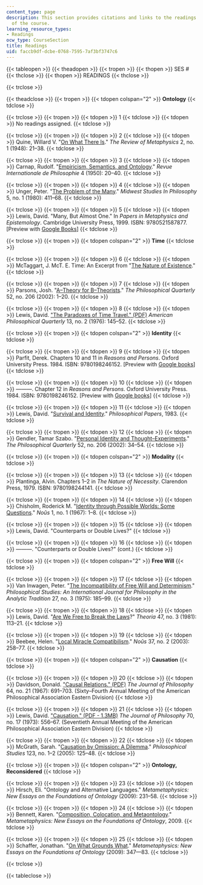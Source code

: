 ```yaml
---
content_type: page
description: This section provides citations and links to the readings for each session
  of the course.
learning_resource_types:
- Readings
ocw_type: CourseSection
title: Readings
uid: faccb9df-dcbe-0768-7595-7af3bf3747c6
---
```


{{< tableopen >}}
{{< theadopen >}}
{{< tropen >}}
{{< thopen >}}
SES #
{{< thclose >}}
{{< thopen >}}
READINGS
{{< thclose >}}

{{< trclose >}}

{{< theadclose >}}
{{< tropen >}}
{{< tdopen colspan="2" >}}
**Ontology**
{{< tdclose >}}

{{< trclose >}}
{{< tropen >}}
{{< tdopen >}}
1
{{< tdclose >}}
{{< tdopen >}}
No readings assigned.
{{< tdclose >}}

{{< trclose >}}
{{< tropen >}}
{{< tdopen >}}
2
{{< tdclose >}}
{{< tdopen >}}
Quine, Willard V. "[On What There Is](http://www.pdcnet.org/pdc/bvdb.nsf/purchase?openform&fp=revmetaph&id=revmetaph_1948_0002_0001_0021_0038)." _The Review of Metaphysics_ 2, no. 1 (1948): 21–38.
{{< tdclose >}}

{{< trclose >}}
{{< tropen >}}
{{< tdopen >}}
3
{{< tdclose >}}
{{< tdopen >}}
Carnap, Rudolf. "[Empiricism, Semantics, and Ontology](http://www.ditext.com/carnap/carnap.html)." _Revue Internationale de Philosophie_ 4 (1950): 20–40.
{{< tdclose >}}

{{< trclose >}}
{{< tropen >}}
{{< tdopen >}}
4
{{< tdclose >}}
{{< tdopen >}}
Unger, Peter. "[The Problem of the Many](http://dx.doi.org/10.1111/j.1475-4975.1980.tb00416.x)." _Midwest Studies In Philosophy_ 5, no. 1 (1980): 411–68.
{{< tdclose >}}

{{< trclose >}}
{{< tropen >}}
{{< tdopen >}}
5
{{< tdclose >}}
{{< tdopen >}}
Lewis, David. "Many, But Almost One." In _Papers in Metaphysics and Epistemology_. Cambridge University Press, 1999. ISBN: 9780521587877. \[Preview with [Google Books](http://books.google.com/books?id=lorRScXDRNgC&pg=PA164#v=onepage)\]
{{< tdclose >}}

{{< trclose >}}
{{< tropen >}}
{{< tdopen colspan="2" >}}
**Time**
{{< tdclose >}}

{{< trclose >}}
{{< tropen >}}
{{< tdopen >}}
6
{{< tdclose >}}
{{< tdopen >}}
McTaggart, J. McT. E. Time: An Excerpt from "[The Nature of Existence](http://www.angelfire.com/md2/timewarp/mctaggart.html)."
{{< tdclose >}}

{{< trclose >}}
{{< tropen >}}
{{< tdopen >}}
7
{{< tdclose >}}
{{< tdopen >}}
Parsons, Josh. "[A–Theory for B–Theorists](http://dx.doi.org/10.1111/1467-9213.00249)." _The Philosophical Quarterly_ 52, no. 206 (2002): 1–20.
{{< tdclose >}}

{{< trclose >}}
{{< tropen >}}
{{< tdopen >}}
8
{{< tdclose >}}
{{< tdopen >}}
Lewis, David. ["The Paradoxes of Time Travel." (PDF)](http://www.csus.edu/indiv/m/merlinos/Paradoxes%20of%20Time%20Travel.pdf) _American Philosophical Quarterly_ 13, no. 2 (1976): 145–52.
{{< tdclose >}}

{{< trclose >}}
{{< tropen >}}
{{< tdopen colspan="2" >}}
**Identity**
{{< tdclose >}}

{{< trclose >}}
{{< tropen >}}
{{< tdopen >}}
9
{{< tdclose >}}
{{< tdopen >}}
Parfit, Derek. Chapters 10 and 11 in _Reasons and Persons_. Oxford University Press. 1984. ISBN: 9780198246152. \[Preview with [Google books](http://books.google.com/books?id=ulhHdvbDRUkC&pg=PA199#v=onepage)\]
{{< tdclose >}}

{{< trclose >}}
{{< tropen >}}
{{< tdopen >}}
10
{{< tdclose >}}
{{< tdopen >}}
———. Chapter 12 in _Reasons and Persons_. Oxford University Press. 1984. ISBN: 9780198246152. \[Preview with [Google books](http://books.google.com/books?id=ulhHdvbDRUkC&pg=PA245#v=onepage)\]
{{< tdclose >}}

{{< trclose >}}
{{< tropen >}}
{{< tdopen >}}
11
{{< tdclose >}}
{{< tdopen >}}
Lewis, David. "[Survival and Identity](http://dx.doi.org/10.1093/0195032047.003.0005)." _Philosophical Papers_, 1983.
{{< tdclose >}}

{{< trclose >}}
{{< tropen >}}
{{< tdopen >}}
12
{{< tdclose >}}
{{< tdopen >}}
Gendler, Tamar Szabo. "[Personal Identity and Thought–Experiments](http://dx.doi.org/10.1111/1467-9213.00251)." _The Philosophical Quarterly_ 52, no. 206 (2002): 34–54.
{{< tdclose >}}

{{< trclose >}}
{{< tropen >}}
{{< tdopen colspan="2" >}}
**Modality**
{{< tdclose >}}

{{< trclose >}}
{{< tropen >}}
{{< tdopen >}}
13
{{< tdclose >}}
{{< tdopen >}}
Plantinga, Alvin. Chapters 1–2 in _The Nature of Necessity_. Clarendon Press, 1979. ISBN: 9780198244141.
{{< tdclose >}}

{{< trclose >}}
{{< tropen >}}
{{< tdopen >}}
14
{{< tdclose >}}
{{< tdopen >}}
Chisholm, Roderick M. "[Identity through Possible Worlds: Some Questions](http://www.jstor.org/stable/2214708)." _Noûs_ 1, no. 1 (1967): 1–8.
{{< tdclose >}}

{{< trclose >}}
{{< tropen >}}
{{< tdopen >}}
15
{{< tdclose >}}
{{< tdopen >}}
Lewis, David. "Counterparts or Double Lives?"
{{< tdclose >}}

{{< trclose >}}
{{< tropen >}}
{{< tdopen >}}
16
{{< tdclose >}}
{{< tdopen >}}
———. "Counterparts or Double Lives?" (cont.)
{{< tdclose >}}

{{< trclose >}}
{{< tropen >}}
{{< tdopen colspan="2" >}}
**Free Will**
{{< tdclose >}}

{{< trclose >}}
{{< tropen >}}
{{< tdopen >}}
17
{{< tdclose >}}
{{< tdopen >}}
Van Inwagen, Peter. "[The Incompatibility of Free Will and Determinism](http://dx.doi.org/10.1007/BF01624156)." _Philosophical Studies: An International Journal for Philosophy in the Analytic Tradition_ 27, no. 3 (1975): 185–99.
{{< tdclose >}}

{{< trclose >}}
{{< tropen >}}
{{< tdopen >}}
18
{{< tdclose >}}
{{< tdopen >}}
Lewis, David. "[Are We Free to Break the Laws](http://dx.doi.org/10.1111/j.1755-2567.1981.tb00473.x)?" _Theoria_ 47, no. 3 (1981): 113–21.
{{< tdclose >}}

{{< trclose >}}
{{< tropen >}}
{{< tdopen >}}
19
{{< tdclose >}}
{{< tdopen >}}
Beebee, Helen. "[Local Miracle Compatibilism](http://dx.doi.org/10.1111/1468-0068.00438)." _Noûs_ 37, no. 2 (2003): 258–77.
{{< tdclose >}}

{{< trclose >}}
{{< tropen >}}
{{< tdopen colspan="2" >}}
**Causation**
{{< tdclose >}}

{{< trclose >}}
{{< tropen >}}
{{< tdopen >}}
20
{{< tdclose >}}
{{< tdopen >}}
Davidson, Donald. ["Causal Relations." (PDF)](http://fitelson.org/woodward/davidson.pdf) _The Journal of Philosophy_ 64, no. 21 (1967): 691–703. (Sixty–Fourth Annual Meeting of the American Philosophical Association Eastern Division)
{{< tdclose >}}

{{< trclose >}}
{{< tropen >}}
{{< tdopen >}}
21
{{< tdclose >}}
{{< tdopen >}}
Lewis, David. ["Causation." (PDF - 1.3MB)](https://www2.southeastern.edu/Academics/Faculty/jbell/lewis.pdf) _The Journal of Philosophy_ 70, no. 17 (1973): 556–67. (Seventieth Annual Meeting of the American Philosophical Association Eastern Division)
{{< tdclose >}}

{{< trclose >}}
{{< tropen >}}
{{< tdopen >}}
22
{{< tdclose >}}
{{< tdopen >}}
McGrath, Sarah. "[Causation by Omission: A Dilemma](http://dx.doi.org/10.1007/s11098-004-5216-z)." _Philosophical Studies_ 123, no. 1–2 (2005): 125–48.
{{< tdclose >}}

{{< trclose >}}
{{< tropen >}}
{{< tdopen colspan="2" >}}
**Ontology, Reconsidered**
{{< tdclose >}}

{{< trclose >}}
{{< tropen >}}
{{< tdopen >}}
23
{{< tdclose >}}
{{< tdopen >}}
Hirsch, Eli. "Ontology and Alternative Languages." _Metametaphysics: New Essays on the Foundations of Ontology_ (2009): 231–58.
{{< tdclose >}}

{{< trclose >}}
{{< tropen >}}
{{< tdopen >}}
24
{{< tdclose >}}
{{< tdopen >}}
Bennett, Karen. "[Composition, Colocation, and Metaontology](http://philpapers.org/rec/BENCCA)." _Metametaphysics: New Essays on the Foundations of Ontology_, 2009.
{{< tdclose >}}

{{< trclose >}}
{{< tropen >}}
{{< tdopen >}}
25
{{< tdclose >}}
{{< tdopen >}}
Schaffer, Jonathan. "[On What Grounds What](http://philpapers.org/rec/SCHOWG)." _Metametaphysics: New Essays on the Foundations of Ontology_ (2009): 347—83.
{{< tdclose >}}

{{< trclose >}}

{{< tableclose >}}